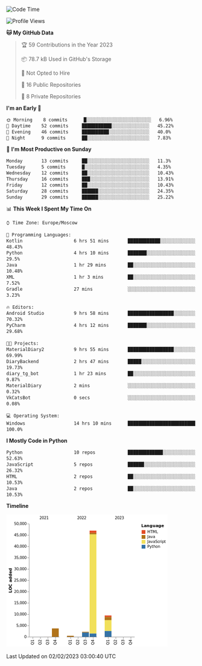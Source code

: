 <!--START_SECTION:waka-->
![Code Time](http://img.shields.io/badge/Code%20Time-14%20hrs%2014%20mins-blue)

![Profile Views](http://img.shields.io/badge/Profile%20Views-70-blue)

**🐱 My GitHub Data** 

> 🏆 59 Contributions in the Year 2023
 > 
> 📦 78.7 kB Used in GitHub's Storage 
 > 
> 🚫 Not Opted to Hire
 > 
> 📜 16 Public Repositories 
 > 
> 🔑 8 Private Repositories  
 > 
**I'm an Early 🐤** 

```text
🌞 Morning    8 commits      █░░░░░░░░░░░░░░░░░░░░░░░░   6.96% 
🌆 Daytime    52 commits     ███████████░░░░░░░░░░░░░░   45.22% 
🌃 Evening    46 commits     ██████████░░░░░░░░░░░░░░░   40.0% 
🌙 Night      9 commits      ██░░░░░░░░░░░░░░░░░░░░░░░   7.83%

```
📅 **I'm Most Productive on Sunday** 

```text
Monday       13 commits     ██░░░░░░░░░░░░░░░░░░░░░░░   11.3% 
Tuesday      5 commits      █░░░░░░░░░░░░░░░░░░░░░░░░   4.35% 
Wednesday    12 commits     ██░░░░░░░░░░░░░░░░░░░░░░░   10.43% 
Thursday     16 commits     ███░░░░░░░░░░░░░░░░░░░░░░   13.91% 
Friday       12 commits     ██░░░░░░░░░░░░░░░░░░░░░░░   10.43% 
Saturday     28 commits     ██████░░░░░░░░░░░░░░░░░░░   24.35% 
Sunday       29 commits     ██████░░░░░░░░░░░░░░░░░░░   25.22%

```


📊 **This Week I Spent My Time On** 

```text
⌚︎ Time Zone: Europe/Moscow

💬 Programming Languages: 
Kotlin                   6 hrs 51 mins       ████████████░░░░░░░░░░░░░   48.43% 
Python                   4 hrs 10 mins       ███████░░░░░░░░░░░░░░░░░░   29.5% 
Java                     1 hr 29 mins        ██░░░░░░░░░░░░░░░░░░░░░░░   10.48% 
XML                      1 hr 3 mins         ██░░░░░░░░░░░░░░░░░░░░░░░   7.52% 
Gradle                   27 mins             ░░░░░░░░░░░░░░░░░░░░░░░░░   3.23%

🔥 Editors: 
Android Studio           9 hrs 58 mins       █████████████████░░░░░░░░   70.32% 
PyCharm                  4 hrs 12 mins       ███████░░░░░░░░░░░░░░░░░░   29.68%

🐱‍💻 Projects: 
MaterialDiary2           9 hrs 55 mins       █████████████████░░░░░░░░   69.99% 
DiaryBackend             2 hrs 47 mins       █████░░░░░░░░░░░░░░░░░░░░   19.73% 
diary_tg_bot             1 hr 23 mins        ██░░░░░░░░░░░░░░░░░░░░░░░   9.87% 
MaterialDiary            2 mins              ░░░░░░░░░░░░░░░░░░░░░░░░░   0.32% 
VkCatsBot                0 secs              ░░░░░░░░░░░░░░░░░░░░░░░░░   0.08%

💻 Operating System: 
Windows                  14 hrs 10 mins      █████████████████████████   100.0%

```

**I Mostly Code in Python** 

```text
Python                   10 repos            █████████████░░░░░░░░░░░░   52.63% 
JavaScript               5 repos             ██████░░░░░░░░░░░░░░░░░░░   26.32% 
HTML                     2 repos             ██░░░░░░░░░░░░░░░░░░░░░░░   10.53% 
Java                     2 repos             ██░░░░░░░░░░░░░░░░░░░░░░░   10.53%

```


**Timeline**

![Chart not found](https://raw.githubusercontent.com/Adlemex/Adlemex/main/charts/bar_graph.png) 


 Last Updated on 02/02/2023 03:00:40 UTC
<!--END_SECTION:waka-->
